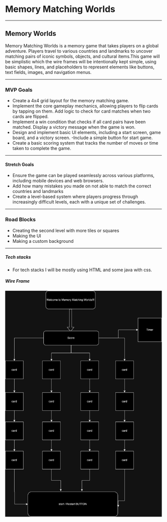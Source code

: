 # Memory Matching Worlds
 ---
## Memory Worlds

Memory Matching Worlds is a memory game that takes players on a global adventure. Players travel to various countries and landmarks to uncover matching pairs of iconic symbols, objects, and cultural items.This game will be simplistic which the wire frames will be intentionally kept simple, using basic shapes, lines, and placeholders to represent elements like buttons, text fields, images, and navigation menus.


---
### MVP Goals

- Create a 4x4 grid layout for the memory matching game. 
- Implement the core gameplay mechanics, allowing players to flip cards by tapping on them. 
Add logic to check for card matches when two cards are flipped. 
- Implement a win condition that checks if all card pairs have been matched. Display a victory message when the game is won. 
- Design and implement basic UI elements, including a start screen, game board, and a victory screen. -Include a simple button for start game. 
- Create a basic scoring system that tracks the number of moves or time taken to complete the game.


---
#### Stretch Goals
 - Ensure the game can be played seamlessly across various platforms, including mobile devices and web browsers. 
 - Add how many mistakes you made on not able to match the correct countries and landmarks 
 - Create a level-based system where players progress through increasingly difficult levels, each with a unique set of challenges.


---
### Road Blocks
- Creating the second level with more tiles or squares
- Making the UI
- Making a custom background

---
##### Tech stacks
- For tech stacks I will be mostly using HTML and some java with css.
##### Wire Frame 
![wireframe](memory-wireframe.png)
